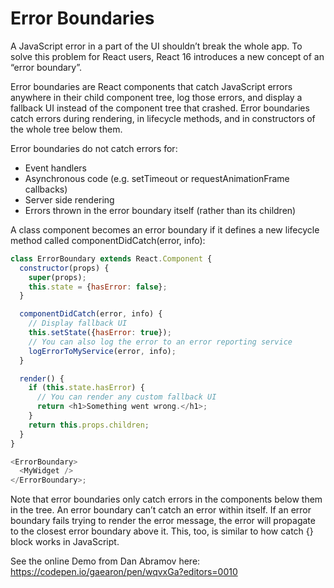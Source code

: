 # Error Boundaries

A JavaScript error in a part of the UI shouldn’t break the whole app. To solve this problem for React users, React 16 introduces a new concept of an “error boundary”.

Error boundaries are React components that catch JavaScript errors anywhere in their child component tree, log those errors, and display a fallback UI instead of the component tree that crashed. Error boundaries catch errors during rendering, in lifecycle methods, and in constructors of the whole tree below them.

Error boundaries do not catch errors for:

* Event handlers
* Asynchronous code (e.g. setTimeout or requestAnimationFrame callbacks)
* Server side rendering
* Errors thrown in the error boundary itself (rather than its children)

A class component becomes an error boundary if it defines a new lifecycle method called componentDidCatch(error, info):

```js
class ErrorBoundary extends React.Component {
  constructor(props) {
    super(props);
    this.state = {hasError: false};
  }

  componentDidCatch(error, info) {
    // Display fallback UI
    this.setState({hasError: true});
    // You can also log the error to an error reporting service
    logErrorToMyService(error, info);
  }

  render() {
    if (this.state.hasError) {
      // You can render any custom fallback UI
      return <h1>Something went wrong.</h1>;
    }
    return this.props.children;
  }
}

<ErrorBoundary>
  <MyWidget />
</ErrorBoundary>;
```

Note that error boundaries only catch errors in the components below them in the tree. An error boundary can’t catch an error within itself. If an error boundary fails trying to render the error message, the error will propagate to the closest error boundary above it. This, too, is similar to how catch {} block works in JavaScript.

See the online Demo from Dan Abramov here: https://codepen.io/gaearon/pen/wqvxGa?editors=0010
